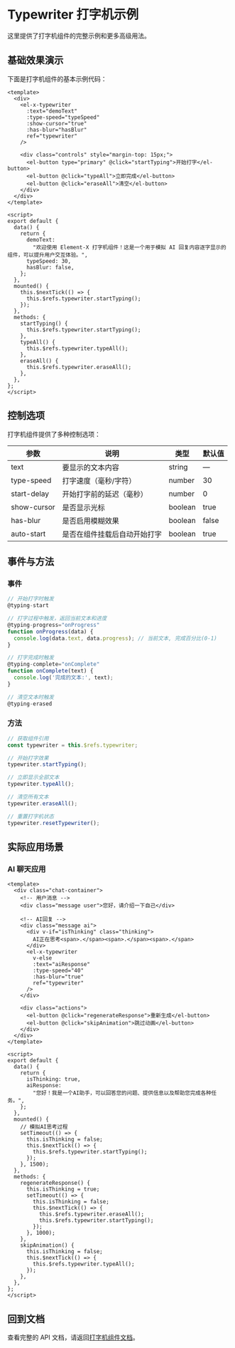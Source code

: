 # Typewriter 打字机示例

这里提供了打字机组件的完整示例和更多高级用法。

## 基础效果演示

下面是打字机组件的基本示例代码：

```vue
<template>
  <div>
    <el-x-typewriter
      :text="demoText"
      :type-speed="typeSpeed"
      :show-cursor="true"
      :has-blur="hasBlur"
      ref="typewriter"
    />

    <div class="controls" style="margin-top: 15px;">
      <el-button type="primary" @click="startTyping">开始打字</el-button>
      <el-button @click="typeAll">立即完成</el-button>
      <el-button @click="eraseAll">清空</el-button>
    </div>
  </div>
</template>

<script>
export default {
  data() {
    return {
      demoText:
        "欢迎使用 Element-X 打字机组件！这是一个用于模拟 AI 回复内容逐字显示的组件，可以提升用户交互体验。",
      typeSpeed: 30,
      hasBlur: false,
    };
  },
  mounted() {
    this.$nextTick(() => {
      this.$refs.typewriter.startTyping();
    });
  },
  methods: {
    startTyping() {
      this.$refs.typewriter.startTyping();
    },
    typeAll() {
      this.$refs.typewriter.typeAll();
    },
    eraseAll() {
      this.$refs.typewriter.eraseAll();
    },
  },
};
</script>
```

## 控制选项

打字机组件提供了多种控制选项：

| 参数        | 说明                         | 类型    | 默认值 |
| ----------- | ---------------------------- | ------- | ------ |
| text        | 要显示的文本内容             | string  | —      |
| type-speed  | 打字速度（毫秒/字符）        | number  | 30     |
| start-delay | 开始打字前的延迟（毫秒）     | number  | 0      |
| show-cursor | 是否显示光标                 | boolean | true   |
| has-blur    | 是否启用模糊效果             | boolean | false  |
| auto-start  | 是否在组件挂载后自动开始打字 | boolean | true   |

## 事件与方法

### 事件

```js
// 开始打字时触发
@typing-start

// 打字过程中触发，返回当前文本和进度
@typing-progress="onProgress"
function onProgress(data) {
  console.log(data.text, data.progress); // 当前文本, 完成百分比(0-1)
}

// 打字完成时触发
@typing-complete="onComplete"
function onComplete(text) {
  console.log('完成的文本:', text);
}

// 清空文本时触发
@typing-erased
```

### 方法

```js
// 获取组件引用
const typewriter = this.$refs.typewriter;

// 开始打字效果
typewriter.startTyping();

// 立即显示全部文本
typewriter.typeAll();

// 清空所有文本
typewriter.eraseAll();

// 重置打字机状态
typewriter.resetTypewriter();
```

## 实际应用场景

### AI 聊天应用

```vue
<template>
  <div class="chat-container">
    <!-- 用户消息 -->
    <div class="message user">您好，请介绍一下自己</div>

    <!-- AI回复 -->
    <div class="message ai">
      <div v-if="isThinking" class="thinking">
        AI正在思考<span>.</span><span>.</span><span>.</span>
      </div>
      <el-x-typewriter
        v-else
        :text="aiResponse"
        :type-speed="40"
        :has-blur="true"
        ref="typewriter"
      />
    </div>

    <div class="actions">
      <el-button @click="regenerateResponse">重新生成</el-button>
      <el-button @click="skipAnimation">跳过动画</el-button>
    </div>
  </div>
</template>

<script>
export default {
  data() {
    return {
      isThinking: true,
      aiResponse:
        "您好！我是一个AI助手，可以回答您的问题、提供信息以及帮助您完成各种任务。",
    };
  },
  mounted() {
    // 模拟AI思考过程
    setTimeout(() => {
      this.isThinking = false;
      this.$nextTick(() => {
        this.$refs.typewriter.startTyping();
      });
    }, 1500);
  },
  methods: {
    regenerateResponse() {
      this.isThinking = true;
      setTimeout(() => {
        this.isThinking = false;
        this.$nextTick(() => {
          this.$refs.typewriter.eraseAll();
          this.$refs.typewriter.startTyping();
        });
      }, 1000);
    },
    skipAnimation() {
      this.isThinking = false;
      this.$nextTick(() => {
        this.$refs.typewriter.typeAll();
      });
    },
  },
};
</script>
```

## 回到文档

查看完整的 API 文档，请返回[打字机组件文档](/components/typewriter.html)。
